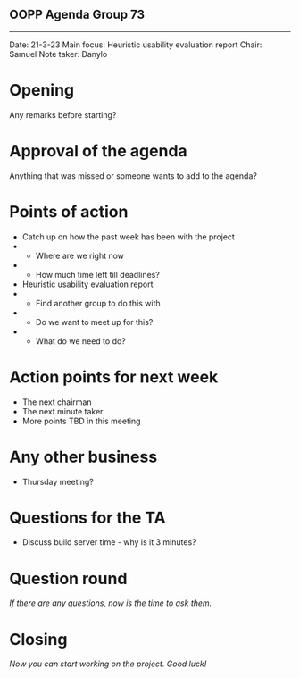 ## OOPP Agenda Group 73
---

Date:           21-3-23
Main focus:     Heuristic usability evaluation report
Chair:          Samuel
Note taker:     Danylo


# Opening
Any remarks before starting?

# Approval of the agenda
Anything that was missed or someone wants to add to the agenda?

# Points of action
- Catch up on how the past week has been with the project
- - Where are we right now
- - How much time left till deadlines?
- Heuristic usability evaluation report
- - Find another group to do this with
- - Do we want to meet up for this?
- - What do we need to do?

# Action points for next week
- The next chairman
- The next minute taker
- More points TBD in this meeting

# Any other business
- Thursday meeting?

# Questions for the TA
- Discuss build server time - why is it 3 minutes?

# Question round
*If there are any questions, now is the time to ask them.*

# Closing
*Now you can start working on the project. Good luck!*
